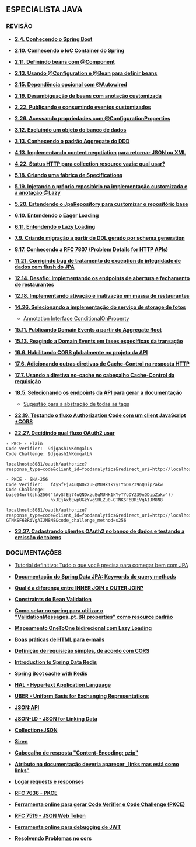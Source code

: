 ## ESPECIALISTA JAVA

### REVISÃO

- [**2.4. Conhecendo o Spring Boot**](https://app.algaworks.com/aulas/1790/conhecendo-o-spring-boot)


- [**2.10. Conhecendo o IoC Container do Spring**](https://app.algaworks.com/aulas/1796/conhecendo-o-ioc-container-do-spring)


- [**2.11. Definindo beans com @Component**](https://app.algaworks.com/aulas/1797/definindo-beans-com-component)


- [**2.13. Usando @Configuration e @Bean para definir beans**](https://app.algaworks.com/aulas/1799/usando-configuration-e-bean-para-definir-beans)


- [**2.15. Dependência opcional com @Autowired**](https://app.algaworks.com/aulas/1801/dependencia-opcional-com-autowired)


- [**2.19. Desambiguação de beans com anotação customizada**](https://app.algaworks.com/aulas/1805/desambiguacao-de-beans-com-anotacao-customizada)


- [**2.22. Publicando e consumindo eventos customizados**](https://app.algaworks.com/aulas/1808/publicando-e-consumindo-eventos-customizados)


- [**2.26. Acessando propriedades com @ConfigurationProperties**](https://app.algaworks.com/aulas/1812/acessando-propriedades-com-configurationproperties)


- [**3.12. Excluindo um objeto do banco de dados**](https://app.algaworks.com/aulas/1826/excluindo-um-objeto-do-banco-de-dados)


- [**3.13. Conhecendo o padrão Aggregate do DDD**](https://app.algaworks.com/aulas/1827/conhecendo-o-padrao-aggregate-do-ddd)


- [**4.13. Implementando content negotiation para retornar JSON ou XML**](https://app.algaworks.com/aulas/1847/implementando-content-negotiation-para-retornar-json-ou-xml)


- [**4.22. Status HTTP para collection resource vazia: qual usar?**](https://app.algaworks.com/aulas/1856/status-http-para-collection-resource-vazia-qual-usar)


- [**5.18. Criando uma fábrica de Specifications**](https://app.algaworks.com/aulas/1891/criando-uma-fabrica-de-specifications)


- [**5.19. Injetando o próprio repositório na implementação customizada e a anotação @Lazy**](https://app.algaworks.com/aulas/1892/injetando-o-proprio-repositorio-na-implementacao-customizada-e-a-anotacao-lazy)


- [**5.20. Estendendo o JpaRepository para customizar o repositório base**](https://app.algaworks.com/aulas/1893/estendendo-o-jparepository-para-customizar-o-repositorio-base)


- [**6.10. Entendendo o Eager Loading**](https://app.algaworks.com/aulas/1903/entendendo-o-eager-loading)


- [**6.11. Entendendo o Lazy Loading**](https://app.algaworks.com/aulas/1904/entendendo-o-lazy-loading)


- [**7.9. Criando migração a partir de DDL gerado por schema generation**](https://app.algaworks.com/aulas/1916/criando-migracao-a-partir-de-ddl-gerado-por-schema-generation)


- [**8.17. Conhecendo a RFC 7807 (Problem Details for HTTP APIs)**](https://app.algaworks.com/aulas/1936/conhecendo-a-rfc-7807-problem-details-for-http-apis)


- [**11.21. Corrigindo bug de tratamento de exception de integridade de dados com flush do JPA**](https://app.algaworks.com/aulas/2006/corrigindo-bug-de-tratamento-de-exception-de-integridade-de-dados-com-flush-do-jpa)


- [**12.14. Desafio: Implementando os endpoints de abertura e fechamento de restaurantes**](https://app.algaworks.com/aulas/2020/desafio-implementando-os-endpoints-de-abertura-e-fechamento-de-restaurantes)


- [**12.18. Implementando ativação e inativação em massa de restaurantes**](https://app.algaworks.com/aulas/2024/implementando-ativacao-e-inativacao-em-massa-de-restaurantes)


- [**14.26. Selecionando a implementação do serviço de storage de fotos**](https://app.algaworks.com/aulas/2078/selecionando-a-implementacao-do-servico-de-storage-de-fotos?pagina=0)
    - [Annotation Interface ConditionalOnProperty](https://docs.spring.io/spring-boot/api/java/org/springframework/boot/autoconfigure/condition/ConditionalOnProperty.html)


- [**15.11. Publicando Domain Events a partir do Aggregate Root**](https://app.algaworks.com/aulas/2090/publicando-domain-events-a-partir-do-aggregate-root)


- [**15.13. Reagindo a Domain Events em fases específicas da transação**](https://app.algaworks.com/aulas/2092/reagindo-a-domain-events-em-fases-especificas-da-transacao)


- [**16.6. Habilitando CORS globalmente no projeto da API**](https://app.algaworks.com/aulas/2099/habilitando-cors-globalmente-no-projeto-da-api)


- [**17.6. Adicionando outras diretivas de Cache-Control na resposta HTTP**](https://app.algaworks.com/aulas/2111/adicionando-outras-diretivas-de-cache-control-na-resposta-http)


- [**17.7. Usando a diretiva no-cache no cabeçalho Cache-Control da requisição**](https://app.algaworks.com/aulas/2112/usando-a-diretiva-no-cache-no-cabecalho-cache-control-da-requisicao)


- [**18.5. Selecionando os endpoints da API para gerar a documentação**](https://app.algaworks.com/aulas/2120/selecionando-os-endpoints-da-api-para-gerar-a-documentacao)
    - [Sugestão para a abstração de todas as tags](https://app.algaworks.com/forum/topicos/81759/sugestao-para-a-abstracao-de-todas-as-tags)


- [**22.19. Testando o fluxo Authorization Code com um client JavaScript \*CORS**]()


- [**22.27. Decidindo qual fluxo OAuth2 usar**](https://app.algaworks.com/aulas/2254/decidindo-qual-fluxo-oauth2-usar)

```
- PKCE - Plain
Code Verifier:  9djqash1NKdmqalLN
Code Challenge: 9djqash1NKdmqalLN

localhost:8081/oauth/authorize?response_type=code&client_id=foodanalytics&redirect_uri=http://localhost:8082&code_challenge=9djqash1NKdmqalLN&code_challenge_method=plain

- PKCE - SHA-256
Code Verifier:   fAySfEj74uQNOxzuEqMUHk1kYyTYoDYZ39nQDipZakw
Code Challenge:  base64url(sha256("fAySfEj74uQNOxzuEqMUHk1kYyTYoDYZ39nQDipZakw"))
                 hxJEjAxtLwpUGzYvgSRLZu0-GTNKSF6BRiVgAIJM8N8

localhost:8081/oauth/authorize?response_type=code&client_id=foodanalytics&redirect_uri=http://localhost:8082&code_challenge=hxJEjAxtLwpUGzYvgSRLZu0-GTNKSF6BRiVgAIJM8N8&code_challenge_method=s256
```

- [**23.37. Cadastrando clientes OAuth2 no banco de dados e testando a emissão de tokens**](https://app.algaworks.com/aulas/2291/cadastrando-clientes-oauth2-no-banco-de-dados-e-testando-a-emissao-de-tokens?pagina=0)


### DOCUMENTAÇÕES

- [Tutorial definitivo: Tudo o que você precisa para começar bem com JPA](https://blog.algaworks.com/tutorial-jpa/)


- [**Documentação do Spring Data JPA: Keywords de query methods**](https://docs.spring.io/spring-data/jpa/reference/jpa/query-methods.html)


- [**Qual é a diferença entre INNER JOIN e OUTER JOIN?**](https://pt.stackoverflow.com/questions/6441/qual-%C3%A9-a-diferen%C3%A7a-entre-inner-join-e-outer-join)


- [**Constraints do Bean Validation**](https://docs.jboss.org/hibernate/stable/validator/reference/en-US/html_single/#section-builtin-constraints)


- [**Como setar no spring para utilizar o "ValidationMessages_pt_BR.properties" como resource padrão**](https://app.algaworks.com/forum/topicos/81267/como-setar-no-spring-para-utilizar-o-validationmessages_pt_br-properties-como-resource-padrao)


- [**Mapeamento OneToOne bidirecional com Lazy Loading**](https://blog.algaworks.com/lazy-loading-com-mapeamento-onetoone/)


- [**Boas práticas de HTML para e-mails**](https://www.locaweb.com.br/ajuda/wiki/veja-as-boas-praticas-de-html-email-marketing/)


- [**Definição de requisição simples, de acordo com CORS**](https://developer.mozilla.org/en-US/docs/Web/HTTP/CORS#Simple_requests)


- [**Introduction to Spring Data Redis**](https://www.baeldung.com/spring-data-redis-tutorial)


- [**Spring Boot cache with Redis**](https://medium.com/@MatthewFTech/spring-boot-cache-with-redis-56026f7da83a)


- [**HAL - Hypertext Application Language**](http://stateless.co/hal_specification.html)


- [**UBER - Uniform Basis for Exchanging Representations**](https://rawgit.com/uber-hypermedia/specification/master/uber-hypermedia.html)


- [**JSON:API**](https://jsonapi.org/)


- [**JSON-LD - JSON for Linking Data**](https://json-ld.org/)


- [**Collection+JSON**](http://amundsen.com/media-types/collection/format/)


- [**Siren**](https://github.com/kevinswiber/siren)


- [**Cabeçalho de resposta "Content-Encoding: gzip"**](https://app.algaworks.com/forum/topicos/88954/cabecalho-de-resposta-content-encoding-gzip)


- [**Atributo na documentação deveria aparecer _links mas está como links"**](https://app.algaworks.com/forum/topicos/88364/atributo-na-documentacao-deveria-aparecer-_links-mas-esta-como-links)


- [**Logar requests e responses**](https://app.algaworks.com/forum/topicos/84496/sugestao-aula-sobre-como-logar-requests-e-responses-como-forma-de-encontrar-possiveis-problemas)


- [**RFC 7636 - PKCE**](https://tools.ietf.org/html/rfc7636)


- [**Ferramenta online para gerar Code Verifier e Code Challenge (PKCE)**](https://tonyxu-io.github.io/pkce-generator/)


- [**RFC 7519 - JSON Web Token**](https://tools.ietf.org/html/rfc7519)


- [**Ferramenta online para debugging de JWT**](https://jwt.io/)


- [**Resolvendo Problemas no cors**](https://app.algaworks.com/forum/topicos/85485/erro-401-nao-consigo-gerar-o-token-usando-o-js-client-com-authorization-code)
